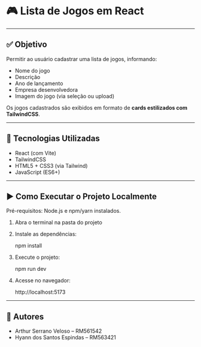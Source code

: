 # 🎮 Lista de Jogos em React

---

## ✅ Objetivo

Permitir ao usuário cadastrar uma lista de jogos, informando:

- Nome do jogo
- Descrição
- Ano de lançamento
- Empresa desenvolvedora
- Imagem do jogo (via seleção ou upload)

Os jogos cadastrados são exibidos em formato de **cards estilizados com TailwindCSS**.

---


## 🧰 Tecnologias Utilizadas

- React (com Vite)
- TailwindCSS
- HTML5 + CSS3 (via Tailwind)
- JavaScript (ES6+)

---

## ▶️ Como Executar o Projeto Localmente

Pré-requisitos: Node.js e npm/yarn instalados.

1. Abra o terminal na pasta do projeto

2. Instale as dependências:

   npm install

3. Execute o projeto:

   npm run dev

4. Acesse no navegador:

   http://localhost:5173

---

## 👥 Autores

- Arthur Serrano Veloso – RM561542  
- Hyann dos Santos Espindas – RM563421


